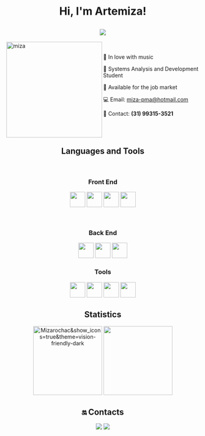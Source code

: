 
 <h1 align="center"> Hi, I'm Artemiza!</h1>
 
<h2 align="center">
<img src="https://readme-typing-svg.demolab.com?font=Fira+Code&pause=1000&color=1C6B94&center=true&vCenter=true&width=500&lines=Dev+Front-End+Junior"/> 
</h2>

<img align="left" width="250" alt="miza" src="https://user-images.githubusercontent.com/88461178/208158345-2df85e01-77cc-479e-897f-b52c84d8f76e.gif"/>

<br>

 🎼   In love with music

 🏫   Systems Analysis and Development Student

 🚀    Available for the job market
 
 💻    Email: miza-pma@hotmail.com    
 
 📱    Contact: **(31) 99315-3521**


<br></bh>
<br>

<h2 align="center">Languages and Tools</h2>
<br>
<h3 align="center">Front End</h3>
  <p align="center">
    <img height="40" width="40" src="https://cdn.simpleicons.org/css3/1C6B94" /> 
    <img height="40" width="40" src="https://cdn.simpleicons.org/html5/1C6B94"/> 
    <img height="40" width="40" src="https://cdn.simpleicons.org/javascript/1C6B94"/> 
    <img height="40" width="40" src="https://cdn.simpleicons.org/react/1C6B94"/>
</p>

<br>
 
 <h3 align="center">Back End</h3>
  <p align="center">
    <img height="40" width="40" src="https://cdn.simpleicons.org/nodedotjs/1C6B94"/> 
    <img height="40" width="40" src="https://cdn.simpleicons.org/typescript/1C6B94"/> 
    <img height="40" width="40" src="https://cdn.simpleicons.org/jest/1C6B94"/>           
  </p>


<h3 align="center">Tools</h3>
  <p align="center">
    <img height="40" width="40" src="https://cdn.simpleicons.org/trello/1C6B94"/>
    <img height="40" width="40" src="https://cdn.simpleicons.org/visualstudio/1C6B94"/>    
    <img height="40" width="40" src="https://cdn.simpleicons.org/git/1C6B94"/>
    <img height="40" width="40" src="https://cdn.simpleicons.org/github/1C6B94"/>
  </p>

<h2 align="center">Statistics</h2>

<div align="center">
<img height="180em" src="https://github-readme-stats.vercel.app/api?username=Mizarocha&show_icons=true&theme=vision-friendly-dark" alt="Mizarochac&show_icons=true&theme=vision-friendly-dark" alt="Mizarocha's stats"/> 
<img height="180em" src="https://github-readme-stats.vercel.app/api/top-langs/?username=Mizarocha&layout=compact&langs_count=7&theme=vision-friendly-dark"/>
 </di>
 
 <br>
 
## 🔛 Contacts

  <a href="https://www.linkedin.com/in/artemiza-rocha/a" target="_blank"><img src="https://img.shields.io/badge/-LinkedIn-%230077B5?style=for-the-badge&logo=linkedin&logoColor=white" target="_blank"></a> 
  <a href="https://github.com/Mizarocha" target="_blank"><img src="https://img.shields.io/badge/-GITHUB-1C6B94?style=for-the-badge&logo=github&logoColor=white" target="_blank"></a>

<br><br>
 

